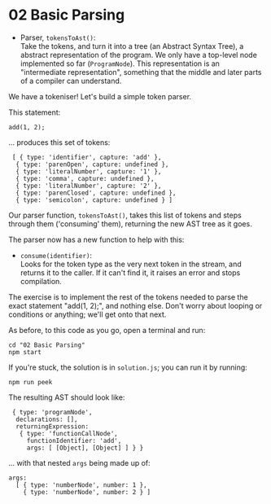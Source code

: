 02 Basic Parsing
================

* Parser, `tokensToAst()`:  
  Take the tokens, and turn it into a tree (an Abstract Syntax Tree), a abstract representation of the program. We only have a top-level node implemented so far (`ProgramNode`). This representation is an "intermediate representation", something that the middle and later parts of a compiler can understand.

We have a tokeniser! Let's build a simple token parser.

This statement:

```
add(1, 2);
```

... produces this set of tokens:

```
 [ { type: 'identifier', capture: 'add' },
  { type: 'parenOpen', capture: undefined },
  { type: 'literalNumber', capture: '1' },
  { type: 'comma', capture: undefined },
  { type: 'literalNumber', capture: '2' },
  { type: 'parenClosed', capture: undefined },
  { type: 'semicolon', capture: undefined } ]
```


Our parser function, `tokensToAst()`, takes this list of tokens and steps through them ('consuming' them), returning the new AST tree as it goes.

The parser now has a new function to help with this:

* `consume(identifier)`:  
  Looks for the token type <identifier> as the very next token in the
  stream, and returns it to the caller. If it can't find it, it raises
  an error and stops compilation.

The exercise is to implement the rest of the tokens needed to parse
the exact statement "add(1, 2);", and nothing else. Don't worry about
looping or conditions or anything; we'll get onto that next.

As before, to this code as you go, open a terminal and run:

```
cd "02 Basic Parsing"
npm start
```

If you're stuck, the solution is in `solution.js`; you can run it by running:

```
npm run peek
```

The resulting AST should look like:

```
 { type: 'programNode',
  declarations: [],
  returningExpression:
   { type: 'functionCallNode',
     functionIdentifier: 'add',
     args: [ [Object], [Object] ] } }
```

... with that nested `args` being made up of:

```
args:
  [ { type: 'numberNode', number: 1 },
    { type: 'numberNode', number: 2 } ]
```
